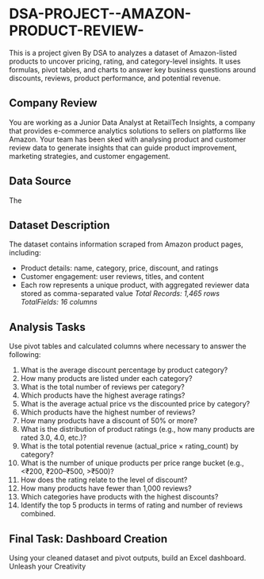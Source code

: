 # DSA-PROJECT--AMAZON-PRODUCT-REVIEW-
This is a project given By DSA to analyzes a dataset of Amazon-listed products to uncover pricing, rating, and category-level insights. It uses formulas, pivot tables, and charts to answer key business questions around discounts, reviews, product performance, and potential revenue.
## Company Review 
You are working as a Junior Data Analyst at RetailTech Insights, a company that provides  e-commerce analytics solutions to sellers on platforms like Amazon. Your team has been sked with analysing product and customer review data to generate insights that can guide product improvement, marketing strategies, and customer engagement. 
## Data Source 
The 
## Dataset Description 
The dataset contains information scraped from Amazon product pages, including: 
- Product details: name, category, price, discount, and ratings 
- Customer engagement: user reviews, titles, and content
- Each row represents a unique product, with aggregated reviewer data stored as comma-separated value
  *Total Records: 1,465 rows*     
*TotalFields: 16 columns*
## Analysis Tasks 
Use pivot tables and calculated columns where necessary to answer the following: 
1. What is the average discount percentage by product category? 
2. How many products are listed under each category? 
3. What is the total number of reviews per category?  
4. Which products have the highest average ratings? 
5. What is the average actual price vs the discounted price by category? 
6. Which products have the highest number of reviews? 
7. How many products have a discount of 50% or more? 
8. What is the distribution of product ratings (e.g., how many products are rated 3.0, 
4.0, etc.)? 
9. What is the total potential revenue (actual_price × rating_count) by category? 
10. What is the number of unique products per price range bucket (e.g., <₹200, 
₹200–₹500, >₹500)?
11. How does the rating relate to the level of discount? 
12. How many products have fewer than 1,000 reviews? 
13. Which categories have products with the highest discounts? 
14. Identify the top 5 products in terms of rating and number of reviews combined. 
## Final Task: Dashboard Creation 
Using your cleaned dataset and pivot outputs, build an Excel dashboard. Unleash your 
Creativity 
